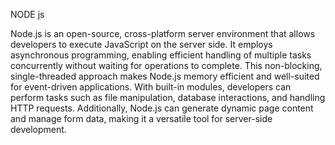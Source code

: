 NODE js

Node.js is an open-source, cross-platform server environment that allows developers to execute JavaScript on the server side.
 It employs asynchronous programming, enabling efficient handling of multiple tasks concurrently without waiting for operations to complete.
 This non-blocking, single-threaded approach makes Node.js memory efficient and well-suited for event-driven applications.
 With built-in modules, developers can perform tasks such as file manipulation, database interactions, and handling HTTP requests.
 Additionally, Node.js can generate dynamic page content and manage form data, making it a versatile tool for server-side development.